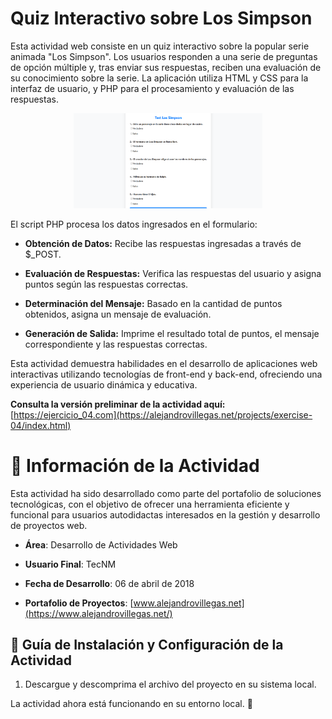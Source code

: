 # Quiz Interactivo sobre Los Simpson

Esta actividad web consiste en un quiz interactivo sobre la popular serie animada "Los Simpson". Los usuarios responden a una serie de preguntas de opción múltiple y, tras enviar sus respuestas, reciben una evaluación de su conocimiento sobre la serie. La aplicación utiliza HTML y CSS para la interfaz de usuario, y PHP para el procesamiento y evaluación de las respuestas.

<p align="center">
  <img src="./Readme-01.png" alt="Descripción de la imagen" width="60%">
</p>

El script PHP procesa los datos ingresados en el formulario:

- **Obtención de Datos:** Recibe las respuestas ingresadas a través de $\_POST.

- **Evaluación de Respuestas:** Verifica las respuestas del usuario y asigna puntos según las respuestas correctas.

- **Determinación del Mensaje:** Basado en la cantidad de puntos obtenidos, asigna un mensaje de evaluación.

- **Generación de Salida:** Imprime el resultado total de puntos, el mensaje correspondiente y las respuestas correctas.

Esta actividad demuestra habilidades en el desarrollo de aplicaciones web interactivas utilizando tecnologías de front-end y back-end, ofreciendo una experiencia de usuario dinámica y educativa.

**Consulta la versión preliminar de la actividad aquí:** [https://ejercicio_04.com](https://alejandrovillegas.net/projects/exercise-04/index.html)

# 📌 Información de la Actividad

Esta actividad ha sido desarrollado como parte del portafolio de soluciones tecnológicas, con el objetivo de ofrecer una herramienta eficiente y funcional para usuarios autodidactas interesados en la gestión y desarrollo de proyectos web.

- **Área**: Desarrollo de Actividades Web

- **Usuario Final**: TecNM

- **Fecha de Desarrollo**: 06 de abril de 2018

- **Portafolio de Proyectos**: [www.alejandrovillegas.net](https://www.alejandrovillegas.net/)

## 🔧 Guía de Instalación y Configuración de la Actividad

1. Descargue y descomprima el archivo del proyecto en su sistema local.

La actividad ahora está funcionando en su entorno local. 🎉
